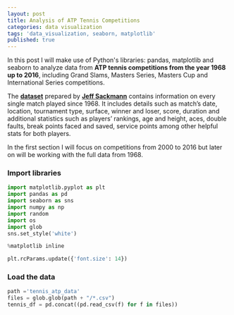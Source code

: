 ```yaml
---
layout: post
title: Analysis of ATP Tennis Competitions
categories: data visualization
tags: 'data_visualization, seaborn, matplotlib'
published: true
---
```

In this post I will make use of Python's libraries: pandas, matplotlib and seaborn to analyze data from **ATP tennis competitions from the year 1968 up to 2016**, including Grand Slams, Masters Series, Masters Cup and International Series competitions.

The __[dataset](https://github.com/JeffSackmann/tennis_atp)__ prepared by __[Jeff Sackmann](https://github.com/JeffSackmann)__ contains information on every single match played since 1968. It includes details such as match’s date, location, tournament type, surface, winner and loser, score, duration and additional statistics such as players’ rankings, age and height, aces, double faults, break points faced and saved, service points among other helpful stats for both players.

In the first section I will focus on competitions from 2000 to 2016 but later on will be working with the full data from 1968.

### Import libraries

```python
import matplotlib.pyplot as plt
import pandas as pd
import seaborn as sns
import numpy as np
import random
import os
import glob
sns.set_style('white')

%matplotlib inline

plt.rcParams.update({'font.size': 14})
```

### Load the data

```python
path ='tennis_atp_data' 
files = glob.glob(path + "/*.csv")
tennis_df = pd.concat((pd.read_csv(f) for f in files))
```




